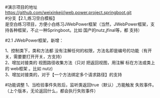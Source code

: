 #演示项目的地址    
https://github.com/weixinkeji/jweb.power.project.springboot.git  
#分支【2.1_练习空白模板】     
是空白练习项目，方便小白练习JWebPower框架（当然，JWebPower框架，支持各种框架，不止一种Springboot。比如 国产的nutz,jfinal等，都 支持） 


#2.1 JWebPower框架，新增：

1、控制类下，类和方法都 没有注解任何的权限，方法名即是编号的功能（有开关，需要要打开开关，方支持）   
2、增加对接类的 视图路径收集方法（只对 把返回视图，用注解 标在方法或类上的 web框架 。比如 nutz)   
3、增加对接类的，对于【一个方法绑定多个请求路径】的支持   

#功能调整
1、当检验事件失败后，监听类返回true（默认）,方能触发 失败事件。   （上个版本，无论返回什么，都会执行失败事件）

